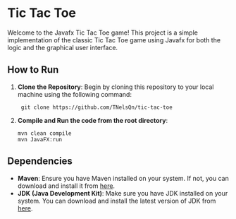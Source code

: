 # Tic Tac Toe

Welcome to the Javafx Tic Tac Toe game! This project is a simple implementation of the classic Tic Tac Toe game using Javafx for both the logic and the graphical user interface.

## How to Run

1. **Clone the Repository**: Begin by cloning this repository to your local machine using the following command:

        git clone https://github.com/TNelsQn/tic-tac-toe


2. **Compile and Run the code from the root directory**:

       mvn clean compile
       mvn JavaFX:run

## Dependencies

- **Maven**: Ensure you have Maven installed on your system. If not, you can download and install it from [here](https://maven.apache.org/download.cgi).
- **JDK (Java Development Kit)**: Make sure you have JDK installed on your system. You can download and install the latest version of JDK from [here](https://www.oracle.com/java/technologies/javase-jdk11-downloads.html).



